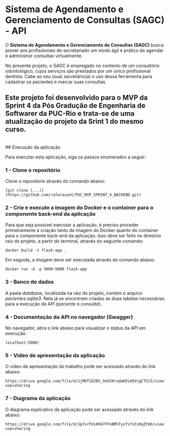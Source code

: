# Sistema de Agendamento e Gerenciamento de Consultas (SAGC) - API

O **Sistema de Agendamento e Gerenciamento de Consultas (SAGC)** busca prover aos profissionais de secretariado 
um modo ágil e prático de agendar e administrar consultas virtualmente.

No presente projeto, o SAGC é empregado no contexto de um consultório odontológico, cujos serviços são 
prestados por um único profissional dentista. Cabe ao seu (sua) secretário(a) o uso dessa ferramenta 
para cadastrar os pacientes e marcar suas consultas.

Este projeto foi desenvolvido para o MVP da Sprint 4 da **Pós Gradução de Engenharia de Softwarer da PUC-Rio e
trata-se de uma atualização do projeto da Srint 1 do mesmo curso.**
<br>
---
<br>
## Execução da aplicação

Para executar esta aplicação, siga os passos enumerados a seguir:


### 1 - Clone o repositório

Clone o repositório através do comando abaixo:

```
[git clone (...)](https://github.com/rafarasant/PUC_MVP_SPRINT_4_BACKEND.git)
```

### 2 - Crie e execute a imagem do Docker e o container para o componente back-end da aplicação

Para que seja possível executar a aplicação, é preciso proceder primeiramente à criação tanto da imagem do Docker quanto
do container para o componente back-end da aplicação. Isso deve ser feito no diretório raiz do projeto, a partir do terminal, através do seguinte comando:

```
docker build -t flask-app .
```

Em seguida, a imagem deve ser executada através do comando abaixo:

```
docker run -d -p 5000:5000 flask-app
```

### 3 - Banco de dados

A pasta *database*, localizada na raiz do projeto, contém o arquivo *pacientes.sqlite3*. Nela já se encontram criadas as duas tabelas necessárias para a execução
da API (*paciente* e *consulta*).

### 4 - Documentação da API no navegador (Swagger)

No navegador, abra o link abaixo para visualizar o status da API em execução.

```
localhost:5000/
```

### 5 - Vídeo de apresentação da aplicação

O vídeo de apresentação do trabalho pode ser acessado através do link abaixo:

```
https://drive.google.com/file/d/1jMUT1OJBV_OoOJ0radaH3sA5VcgCTCC5/view?usp=sharing
```

### 7 - Diagrama da aplicação

O diagrama explicativo da aplicação pode ser acessado através do link abaixo:

```
https://drive.google.com/file/d/1p7vrFVLHh67FFoNMlFysfsfsFu9qZtmb/view?usp=sharing
```
